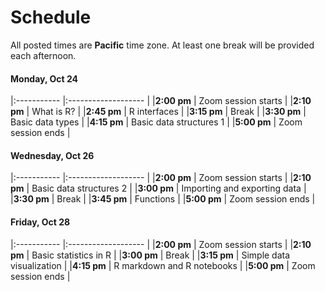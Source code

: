 # Schedule

All posted times are **Pacific** time zone. At least one break will be provided each afternoon.

#### Monday, Oct 24

|:----------- |:------------------- |
|**2:00 pm**  | Zoom session starts |
|**2:10 pm**  | What is R? |
|**2:45 pm**  | R interfaces |
|**3:15 pm**  | Break |
|**3:30 pm**  | Basic data types |
|**4:15 pm**  | Basic data structures 1 |
|**5:00 pm** | Zoom session ends |

#### Wednesday, Oct 26

|:----------- |:------------------- |
|**2:00 pm**  | Zoom session starts |
|**2:10 pm**  | Basic data structures 2 |
|**3:00 pm**  | Importing and exporting data |
|**3:30 pm**  | Break |
|**3:45 pm**  | Functions |
|**5:00 pm** | Zoom session ends |

#### Friday, Oct 28

|:----------- |:------------------- |
|**2:00 pm**  | Zoom session starts |
|**2:10 pm**  | Basic statistics in R |
|**3:00 pm**  | Break |
|**3:15 pm**  | Simple data visualization |
|**4:15 pm**  | R markdown and R notebooks |
|**5:00 pm** | Zoom session ends |

